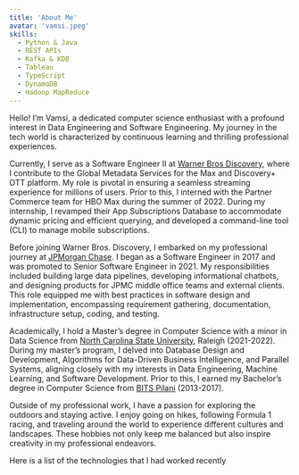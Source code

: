 ```yaml
---
title: 'About Me'
avatar: 'vamsi.jpeg'
skills:
  - Python & Java
  - REST APIs
  - Kafka & KDB
  - Tableau
  - TypeScript
  - DynamoDB
  - Hadoop MapReduce
---
```


Hello! I’m Vamsi, a dedicated computer science enthusiast with a profound interest in Data Engineering and Software Engineering. My journey in the tech world is characterized by continuous learning and thrilling professional experiences.

Currently, I serve as a Software Engineer II at [Warner Bros Discovery](https://wbd.com/), where I contribute to the Global Metadata Services for the Max and Discovery+ OTT platform. My role is pivotal in ensuring a seamless streaming experience for millions of users. Prior to this, I interned with the Partner Commerce team for HBO Max during the summer of 2022. During my internship, I revamped their App Subscriptions Database to  accommodate dynamic pricing and efficient querying, and developed a command-line tool (CLI) to manage mobile subscriptions.

Before joining Warner Bros. Discovery, I embarked on my professional journey at [JPMorgan Chase](https://www.jpmorganchase.com/). I began as a Software Engineer in 2017 and was promoted to Senior Software Engineer in 2021. My responsibilities included building large data pipelines, developing informational chatbots, and designing products for JPMC middle office teams and external clients. This role equipped me with best practices in software design and implementation, encompassing requirement gathering, documentation, infrastructure setup, coding, and testing.

Academically, I hold a Master’s degree in Computer Science with a minor in Data Science from [North Carolina State University](https://www.ncsu.edu/), Raleigh (2021-2022). During my master’s program, I delved into Database Design and Development, Algorithms for Data-Driven Business Intelligence, and Parallel Systems, aligning closely with my interests in Data Engineering, Machine Learning, and Software Development. Prior to this, I earned my Bachelor’s degree in Computer Science from [BITS Pilani](https://www.bits-pilani.ac.in/) (2013-2017).


Outside of my professional work, I have a passion for exploring the outdoors and staying active. I enjoy going on hikes, following Formula 1 racing, and traveling around the world to experience different cultures and landscapes. These hobbies not only keep me balanced but also inspire creativity in my professional endeavors.

Here is a list of the technologies that I had worked recently



